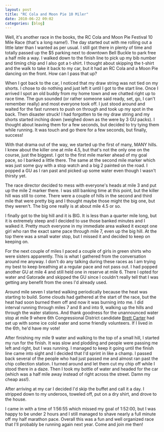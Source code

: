 ```yaml
---
layout: post
title: "RC Cola and Moon Pie 10 Miler"
date: 2010-06-22 09:02
categories: [blog]
---
```

Well, it's another race in the books, the RC Cola and Moon Pie Festival 10 Mile Race (that's a long name!).  The day started out with me rolling out a little later than I wanted as per usual.  I still got there in plenty of time and totally passed up the $5 parking next to downtown Bell Buckle to park free a half mile a way.  I walked down to the finish line to pick up my bib number and timing chip and I also got a t-shirt.  I thought about skipping the t-shirt and the walk to take it back to my car, but it had an RC Cola and a Moon Pie dancing on the front.  How can I pass that up?

When I got back to the car, I noticed that my draw string was not tied on my shorts.  I chose to do nothing and just left it until I got to the start line.  Once I arrived I spot an old buddy from my home town and we chatted right up to race time.  The gun sounded (or rather someone said ready, set, go, I can't remember really) and most everyone took off.  I just stood around and waited for the fast runners to push on through and took up my spot in the back.  Then disaster struck!  I had forgotten to tie my draw string and my shorts started inching down (weighed down as the were by 3 GU packs).  I thought about leaving them for a few seconds, but decided to try tying them while running.  It was touch and go there for a few seconds, but finally, success!

With that drama out of the way, we started up the first of many, MANY hills.  I knew about the killer one at mile 4.5, but that's not the only one on the course, just the biggest.  I got to the first mile marker ahead of my goal pace, so I banked a little there.  The same at the second mile marker which was just some guy with a stop watch and a big 2 painted on the road.  I popped a GU as I ran past and picked up some water even though I wasn't thirsty yet.

The race director decided to mess with everyone's heads at mile 3 and put up the mile 2 marker there.  I was still banking time at this point, but the killer hill was still to come.  There were a couple of hills in the second and third mile that were pretty big and I thought maybe those might the big one, but they weren't.  The big one really is at about mile 4.5 or so.

I finally got to the big hill and it is BIG.  It is less than a quarter mile long, but it is extremely steep and I decided to use those banked minutes and I walked it.  Pretty much everyone in my immediate area walked it except one girl who ran the exact same pace through mile 7, even up the big hill.  At the top there was a small water stop, but I missed it and decided to keep on keeping on.

For the next couple of miles I paced a couple of girls in green shirts who were sisters apparently.  This is what I gathered from the conversation around me anyway.  I don't do any talking during these races as I am trying my best to keep breathing at a regular pace and not pass out.  I had popped another GU at mile 4 and still held one in reserve at mile 6.  There I opted for water and Gatorade and skipped the GU since I couldn't really tell that I was getting any benefit from the ones I'd already used.

Around mile seven I started walking periodically because the heat was starting to build.  Some clouds had gathered at the start of the race, but the heat had soon burned them off and now it was burning into me.  I did interval running through miles 7 and 8 and into 9, walking up the hills and through the water stations.  And thank goodness for the unannounced water stop at mile 9 where 6th Congressional District candidate [Brett Carter](http://www.brettcarterforcongress.com/) had set up with some ice cold water and some friendly volunteers.  If I lived in the 6th, he'd have my vote!

After finishing my mile 9 water and walking to the top of a small hill, I started my run for the finish.  It was slow and plodding and people were passing me left and right, but I was running.  I managed to keep it going until the finish line came into sight and I decided that I'd sprint in like a champ.  I passed back several of the people who had just passed me and almost ran past the chip collection station.  I turned around and let them cut my chip off while I stood there in a daze. Then I took my bottle of water and headed for the car (which was a half mile away instead of right across the street.  Damn my cheap ass!).

After arriving at my car I decided I'd skip the buffet and call it a day.  I stripped down to my underoos, toweled off, put on a dry shirt, and drove to the house.

I came in with a time of 1:56:55 which missed my goal of 1:52:00, but I was happy to be under 2 hours and I still managed to shave nearly a full minute off my half marathon pace.  Overall this was a fun and well organized race that I'll probably be running again next year.  Come and join me then!
